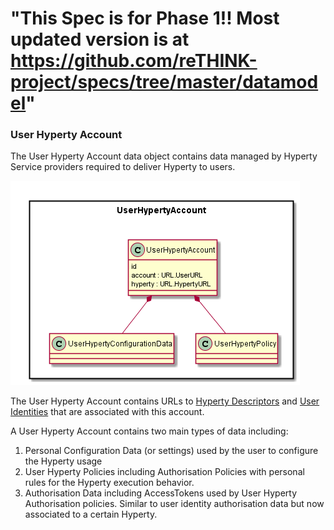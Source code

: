 "This Spec is for Phase 1!! Most updated version is at https://github.com/reTHINK-project/specs/tree/master/datamodel" 
========== 
### User Hyperty Account

The User Hyperty Account data object contains data managed by Hyperty Service providers required to deliver Hyperty to users.

![User Hyperty Account Data Object Model](User-Hyperty-Account-Data-Object-Model.png)

The User Hyperty Account contains URLs to [Hyperty Descriptors](../hyperty-catalogue/readme.md) and [User Identities](../user-identity/readme.md) that are associated with this account.

A User Hyperty Account contains two main types of data including:

1. Personal Configuration Data (or settings) used by the user to configure the Hyperty usage
1. User Hyperty Policies including Authorisation Policies with personal rules for the Hyperty execution behavior.
1. Authorisation Data including AccessTokens used by User Hyperty Authorisation policies. Similar to user identity authorisation data but now associated to a certain Hyperty.
